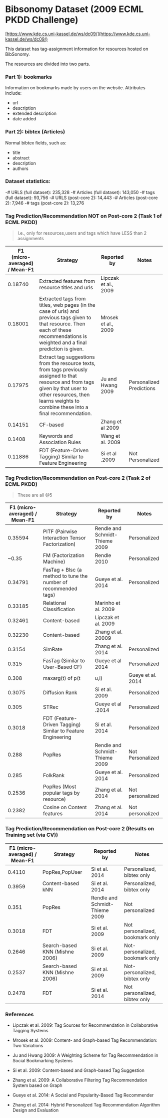 Bibsonomy Dataset (2009 ECML PKDD Challenge)
=========================

[https://www.kde.cs.uni-kassel.de/ws/dc09/](https://www.kde.cs.uni-kassel.de/ws/dc09/)

This dataset has tag-assignment information for resources hosted on BibSonomy.

The resources are divided into two parts.

### Part 1): bookmarks

Information on bookmarks made by users on the website. Attributes include:

- url
- description
- extended description
- date added

### Part 2): bibtex (Articles)

Normal bibtex fields, such as:

- title
- abstract
- description
- authors

### Dataset statistics:

-\# URLS (full dataset): 235,328
-\# Articles (full dataset): 143,050
-\# tags (full dataset): 93,756
-\# URLS (post-core 2): 14,443
-\# Articles (post-core 2): 7,946
-\# tags (post-core 2): 13,276


### Tag Prediction/Recommendation NOT on Post-core 2 (Task 1 of ECML PKDD)

> I.e., only for resources,users and tags which have LESS than 2 assignments

| F1 (micro-averaged) / Mean-F1 |  Strategy | Reported by | Notes |
|------------|-----------|-------------|-------|
|0.18740| Extracted features from resource titles and urls | Lipczak et al., 2009 | |
|0.18001| Extracted tags from titles, web pages (in the case of urls) and previous tags given to that resource. Then each of these recommendations is weighted and a final prediction is given. | Mrosek et al., 2009 | |
|0.17975| Extract tag suggestions from the resource texts, from tags previously assigned to that resource and from tags given by that user to other resources, then learns weights to combine these into a final recommendation. | Ju and Hwang 2009 | Personalized Predictions |
|0.14151| CF-based | Zhang et al 2009 |  |
|0.1408 | Keywords and Association Rules | Wang et al. 2009 | |
| 0.11886 | FDT (Feature-Driven Tagging) Similar to Feature Engineering | Si et al .2009 | Not Personalized |


### Tag Prediction/Recommendation on Post-core 2 (Task 2 of ECML PKDD)

> These are all @5

| F1 (micro-averaged) / Mean-F1 |  Strategy | Reported by | Notes |
|------------|-----------|-------------|-------|
| 0.35594 | PITF (Pairwise Interaction Tensor Factorization) | Rendle and Schmidt-Thieme 2009 | Personalized |
| ~0.35 | FM (Factorization Machine) | Rendle 2010 | Personalized |
| 0.34791 | FasTag + Blsc (a method to tune the number of recommended tags) | Gueye et al. 2014 | Personalized|
| 0.33185 | Relational Classification | Marinho et al. 2009 | |
| 0.32461 |  Content-based| Lipczak et al. 2009 |  |
| 0.32230 | Content-based | Zhang et al. 20009 | |
| 0.3154 | SimRate | Zhang et al. 2014 | Personalized|
| 0.315| FasTag (Similar to User-Based CF) | Gueye et al 2014 | Personalized|
| 0.308 | maxarg(t) of p(t|u,i) | Gueye et al. 2014 | Personalized|
| 0.3075 | Diffusion Rank | Si et al. 2009 | Personalized|
| 0.305 | STRec | Gueye et al .2014 | Personalized |
| 0.3018 | FDT  (Feature-Driven Tagging) Similar to Feature Engineering | Si et al. 2014 | Personalized |
| 0.288 | PopRes | Rendle and Schmidt-Thieme 2009 | Not Personalized |
| 0.285 | FolkRank | Gueye et al. 2014 | Personalized |
| 0.2536 | PopRes (Most popular tags by resource)| Zhang et al. 2014 | Not personalized |
| 0.2382 | Cosine on Content features | Zhang et al. 2014 | Not personalized |

### Tag Prediction/Recommendation on Post-core 2 (Results on Training set (via CV))

| F1 (micro-averaged) / Mean-F1 |  Strategy | Reported by | Notes |
|------------|-----------|-------------|-------|
| 0.4110 | PopRes,PopUser | Si et al. 2014 | Personalized, bibtex only |
| 0.3959 | Content-based kNN | Si et al. 2014 | Personalized, bibtex only |
| 0.351 | PopRes | Rendle and Schmidt-Thieme 2009 | Not personalized |
| 0.3018 | FDT | Si et al. 2009 | Not personalized, bookmark only | 
| 0.2646 | Search-based KNN (Mishne 2006) | Si et al. 2009 |  Not-personalized, bookmark only |
| 0.2537 | Search-based KNN (Mishne 2006) | Si et al. 2009 |  Not-personalized, bibtex only |
| 0.2478 | FDT | Si et al. 2014 | Not personalized, bibtex only |


### References

- Lipczak et al. 2009: Tag Sources for Recommendation in Collaborative Tagging Systems

- Mrosek et al. 2009: Content- and Graph-based Tag Recommendation: Two Variations

- Ju and Hwang 2009: A Weighting Scheme for Tag Recommendation in Social Bookmarking Systems

- Si et al. 2009: Content-based and Graph-based Tag Suggestion

- Zhang et al. 2009: A Collaborative Filtering Tag Recommendation System based on Graph

- Gueye et al. 2014: A Social and Popularity-Based Tag Recommender 

- Zhang et al. 2014: Hybrid Personalized Tag Recommendation Algorithm Design and Evaluation

